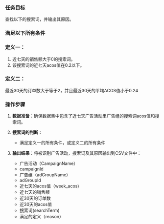 ### 任务目标
查找以下的搜索词，并输出其原因。

### 满足以下所有条件

### 定义一：
1. 近七天的销售额大于0的搜索词。
2. 该搜索词的近七天acos值在0.2以下。

### 定义二：
最近30天的订单数大于等于2，并且最近30天的平均ACOS值小于0.24

### 操作步骤
1. **数据准备**：确保数据集中包含了近七天广告活动里广告组的搜索词acos值和搜索词。

2. **搜索词的判断**：
   - 满足定义一的所有条件，或定义二的所有条件

3. **输出结果**：将被识别广告活动，搜索词及其原因输出到CSV文件中：
   - 广告活动（CampaignName）
   - campaignId
   - 广告组（adGroupName）
   - adGroupId
   - 近七天的acos值（week_acos)
   - 近七天的销售额
   - 近30天的订单数
   - 近30天的acos值
   - 搜索词(searchTerm)
   - 满足的定义（reason）


